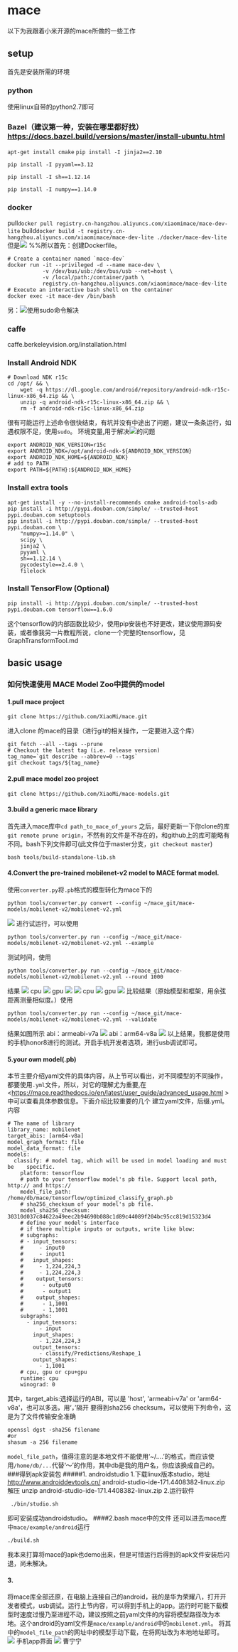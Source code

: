 # mace
以下为我跟着小米开源的mace所做的一些工作
## setup
首先是安装所需的环境
### python
使用linux自带的python2.7即可
### Bazel（建议第一种，安装在哪里都好找）<https://docs.bazel.build/versions/master/install-ubuntu.html>

`apt-get install cmake`
`pip install -I jinja2==2.10`

`pip install -I pyyaml==3.12`

`pip install -I sh==1.12.14`

`pip install -I numpy==1.14.0`
### docker
pull`docker pull registry.cn-hangzhou.aliyuncs.com/xiaomimace/mace-dev-lite`
build`docker build -t registry.cn-hangzhou.aliyuncs.com/xiaomimace/mace-dev-lite ./docker/mace-dev-lite`但是![](imgs/20180717-143305.png)
%%所以首先：创建Dockerfile。

    # Create a container named `mace-dev`
    docker run -it --privileged -d --name mace-dev \
               -v /dev/bus/usb:/dev/bus/usb --net=host \
               -v /local/path:/container/path \
               registry.cn-hangzhou.aliyuncs.com/xiaomimace/mace-dev-lite
    # Execute an interactive bash shell on the container
    docker exec -it mace-dev /bin/bash
另：![](imgs/20180717-150320.png)使用sudo命令解决

### caffe 
caffe.berkeleyvision.org/installation.html
### Install Android NDK

    # Download NDK r15c
    cd /opt/ && \
        wget -q https://dl.google.com/android/repository/android-ndk-r15c-linux-x86_64.zip && \
        unzip -q android-ndk-r15c-linux-x86_64.zip && \
        rm -f android-ndk-r15c-linux-x86_64.zip
很有可能运行上述命令很快结束，有坑并没有中途出了问题，建议一条条运行，如遇权限不足，使用`sudo`。
环境变量,用于解决![](imgs/20180717-163959.png)的问题

    export ANDROID_NDK_VERSION=r15c
    export ANDROID_NDK=/opt/android-ndk-${ANDROID_NDK_VERSION}
    export ANDROID_NDK_HOME=${ANDROID_NDK}
    # add to PATH
    export PATH=${PATH}:${ANDROID_NDK_HOME}
### Install extra tools

    apt-get install -y --no-install-recommends cmake android-tools-adb
    pip install -i http://pypi.douban.com/simple/ --trusted-host pypi.douban.com setuptools
    pip install -i http://pypi.douban.com/simple/ --trusted-host pypi.douban.com \
        "numpy>=1.14.0" \
        scipy \
        jinja2 \
        pyyaml \
        sh==1.12.14 \
        pycodestyle==2.4.0 \
        filelock
### Install TensorFlow (Optional)
    
    pip install -i http://pypi.douban.com/simple/ --trusted-host pypi.douban.com tensorflow==1.6.0
这个tensorflow的内部函数比较少，使用pip安装也不好更改，建议使用源码安装，或者像我另一片教程所说，clone一个完整的tensorflow，见GraphTransformTool.md
## basic usage
### 如何快速使用 MACE Model Zoo中提供的model
#### 1.pull mace project

    git clone https://github.com/XiaoMi/mace.git
进入clone 的mace的目录（进行git的相关操作，一定要进入这个库）
    
    git fetch --all --tags --prune
    # Checkout the latest tag (i.e. release version)
    tag_name=`git describe --abbrev=0 --tags`
    git checkout tags/${tag_name}

#### 2.pull mace model zoo project 

    git clone https://github.com/XiaoMi/mace-models.git
#### 3.build a generic mace library
首先进入mace库中`cd path_to_mace_of_yours`
之后，最好更新一下你clone的库`git remote prune origin`，不然有的文件是不存在的，和github上的库可能略有不同。bash下列文件即可(此文件位于master分支，`git checkout master`)

    bash tools/build-standalone-lib.sh

#### 4.Convert the pre-trained mobilenet-v2 model to MACE format model.
使用`converter.py`将`.pb`格式的模型转化为mace下的
    
    python tools/converter.py convert --config ~/mace_git/mace-models/mobilenet-v2/mobilenet-v2.yml
![](imgs/20180727-162328.png)
进行试运行，可以使用

    python tools/converter.py run --config ~/mace_git/mace-models/mobilenet-v2/mobilenet-v2.yml --example
测试时间，使用
    
    python tools/converter.py run --config ~/mace_git/mace-models/mobilenet-v2/mobilenet-v2.yml --round 1000
结果
![](imgs/20180727-163629.png)
cpu
![](imgs/20180727-163713.png)
gpu
![](imgs/20180727-163740.png)
![](imgs/20180727-163759.png)
cpu
![](imgs/20180727-163815.png)
gpu
![](imgs/20180727-163831.png)
比较结果（原始模型和框架，用余弦距离测量相似度。）使用

    python tools/converter.py run --config ~/mace_git/mace-models/mobilenet-v2/mobilenet-v2.yml --validate
结果如图所示
abi：armeabi-v7a
![](imgs/20180727-164615.png)
abi：arm64-v8a
![](imgs/20180727-164709.png)
以上结果，我都是使用的手机honor8进行的测试。开启手机开发者选项，进行usb调试即可。
#### 5.your own model(.pb)
本节主要介绍yaml文件的具体内容，从上节可以看出，对不同模型的不同操作，都要使用`.yml`文件，所以，对它的理解尤为重要,在<https://mace.readthedocs.io/en/latest/user_guide/advanced_usage.html >中可以查看具体参数信息。下面介绍比较重要的几个
建立yaml文件，后缀.yml。内容

    # The name of library
    library_name: mobilenet
    target_abis: [arm64-v8a]
    model_graph_format: file
    model_data_format: file
    models:
      classify: # model tag, which will be used in model loading and must be 	specific.
        platform: tensorflow
        # path to your tensorflow model's pb file. Support local path, http:// and https://
        model_file_path: /home/db/mace/tensorflow/optimized_classify_graph.pb
        # sha256_checksum of your model's pb file.
        model_sha256_checksum: 30310d037c84622a49eec2b94690b088c1d89c44089f204bc95cc819d15323d4
        # define your model's interface
        # if there multiple inputs or outputs, write like blow:
        # subgraphs:
        # - input_tensors:
        #     - input0
        #     - input1
        #   input_shapes:
        #     - 1,224,224,3
        #     - 1,224,224,3
        #    output_tensors:
        #      - output0
        #      - output1
        #    output_shapes:
        #      - 1,1001
        #      - 1,1001
        subgraphs:
          - input_tensors:
              - input
            input_shapes:
              - 1,224,224,3
            output_tensors:
              - classify/Predictions/Reshape_1
            output_shapes:
              - 1,1001
        # cpu, gpu or cpu+gpu
        runtime: cpu
        winograd: 0
其中，target_abis:选择运行的ABI，可以是  'host', 'armeabi-v7a' or 'arm64-v8a'，也可以多选，用‘，’隔开
要得到sha256 checksum，可以使用下列命令，这是为了文件传输安全准确

    openssl dgst -sha256 filename
    #or
    shasum -a 256 filename
`model_file_path`，值得注意的是本地文件不能使用‘~/....’的格式，而应该使用`/home/db/...`代替‘～’的作用，其中db是我的用户名，你应该换成自己的。
###得到apk安装包
#####1. androidstudio
1.下载linux版本studio，地址<http://www.androiddevtools.cn/>
android-studio-ide-171.4408382-linux.zip
解压
unzip android-studio-ide-171.4408382-linux.zip
2.运行软件

     ./bin/studio.sh
即可安装成功androidstudio。
####2.bash mace中的文件
还可以进去mace库中`mace/example/android`运行

    ./build.sh

我本来打算将mace的apk也demo出来，但是可惜运行后得到的apk文件安装后闪退，尚未解决。
#### 3.
将mace库全部还原，在电脑上连接自己的android，我的是华为荣耀八，打开开发者模式，usb调试。运行上节内容，可以得到手机上的app。运行时可能下载模型时速度过慢乃至进程不动，建议按照之前yaml文件的内容将模型路径改为本地。这个android的yaml文件是`mace/example/android`中的`mobilenet.yml`。
将其中的`model_file_path`的网址中的模型手动下载，在将网址改为本地地址即可。
![](imgs/20180727-223114.png)
手机app界面
![](imgs/20180727-222649.png)
曹宁宁